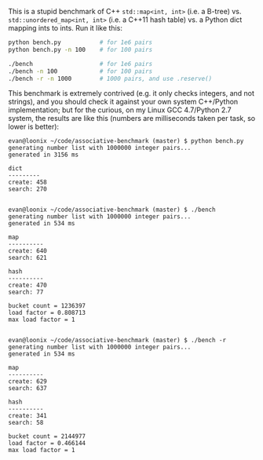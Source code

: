 This is a stupid benchmark of C++ `std::map<int, int>` (i.e. a B-tree)
vs. `std::unordered_map<int, int>` (i.e. a C++11 hash table) vs. a
Python dict mapping ints to ints. Run it like this:

```bash
python bench.py           # for 1e6 pairs
python bench.py -n 100    # for 100 pairs

./bench                   # for 1e6 pairs
./bench -n 100            # for 100 pairs
./bench -r -n 1000        # 1000 pairs, and use .reserve()
```

This benchmark is extremely contrived (e.g. it only checks integers,
and not strings), and you should check it against your own system
C++/Python implementation; but for the curious, on my Linux GCC
4.7/Python 2.7 system, the results are like this (numbers are
milliseconds taken per task, so lower is better):

```
evan@loonix ~/code/associative-benchmark (master) $ python bench.py
generating number list with 1000000 integer pairs...
generated in 3156 ms

dict
---------
create: 458
search: 270


evan@loonix ~/code/associative-benchmark (master) $ ./bench
generating number list with 1000000 integer pairs...
generated in 534 ms

map
----------
create: 640
search: 621

hash
----------
create: 470
search: 77

bucket count = 1236397
load factor = 0.808713
max load factor = 1


evan@loonix ~/code/associative-benchmark (master) $ ./bench -r
generating number list with 1000000 integer pairs...
generated in 534 ms

map
----------
create: 629
search: 637

hash
----------
create: 341
search: 58

bucket count = 2144977
load factor = 0.466144
max load factor = 1
```
